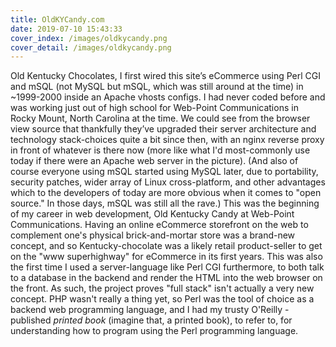 ```yaml
---
title: OldKYCandy.com
date: 2019-07-10 15:43:33
cover_index: /images/oldkycandy.png
cover_detail: /images/oldkycandy.png
---
```


Old Kentucky Chocolates, I first wired this site’s eCommerce using Perl CGI and mSQL (not MySQL but mSQL, which was still around at the time) in ~1999-2000 inside an Apache vhosts configs. I had never coded before and was working just out of high school for Web-Point Communications in Rocky Mount, North Carolina at the time. We could see from the browser view source that thankfully they’ve upgraded their server architecture and technology stack-choices quite a bit since then, with an nginx reverse proxy in front of whatever is there now (more like what I'd most-commonly use today if there were an Apache web server in the picture). (And also of course everyone using mSQL started using MySQL later, due to portability, security patches, wider array of Linux cross-platform, and other advantages which to the developers of today are more obvious when it comes to "open source." In those days, mSQL was still all the rave.) This was the beginning of my career in web development, Old Kentucky Candy at Web-Point Communications. Having an online eCommerce storefront on the web to complement one's physical brick-and-mortar store was a brand-new concept, and so Kentucky-chocolate was a likely retail product-seller to get on the "www superhighway" for eCommerce in its first years. This was also the first time I used a server-language like Perl CGI furthermore, to both talk to a database in the backend and render the HTML into the web browser on the front. As such, the project proves "full stack" isn't actually a very new concept. PHP wasn't really a thing yet, so Perl was the tool of choice as a backend web programming language, and I had my trusty O'Reilly -published *printed book* (imagine that, a printed book), to refer to, for understanding how to program using the Perl programming language.

